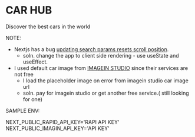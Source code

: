 # CAR HUB

Discover the best cars in the world

NOTE:

- Nextjs has a bug [updating search params resets scroll position](https://github.com/vercel/next.js/issues/49087).
  - soln. change the app to client side rendering - use useState and useEffect.
- I used default car image from [IMAGEIN STUDIO](https://www.imagin.studio/car-image-api) since their services are not free
  - I load the placeholder image on error from imagein studio car image url
  - soln. pay for imagein studio or get another free service.( still looking for one)

SAMPLE ENV:

NEXT_PUBLIC_RAPID_API_KEY='RAPI API KEY'
NEXT_PUBLIC_IMAGIN_API_KEY='API KEY'
